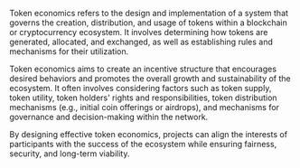 

Token economics refers to the design and implementation of a system that governs the creation, distribution, and usage of tokens within a blockchain or cryptocurrency ecosystem. It involves determining how tokens are generated, allocated, and exchanged, as well as establishing rules and mechanisms for their utilization.

Token economics aims to create an incentive structure that encourages desired behaviors and promotes the overall growth and sustainability of the ecosystem. It often involves considering factors such as token supply, token utility, token holders' rights and responsibilities, token distribution mechanisms (e.g., initial coin offerings or airdrops), and mechanisms for governance and decision-making within the network.

By designing effective token economics, projects can align the interests of participants with the success of the ecosystem while ensuring fairness, security, and long-term viability.